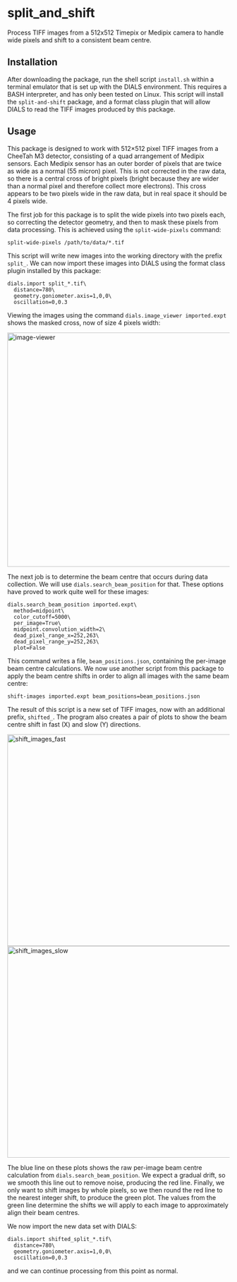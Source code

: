 # split_and_shift
Process TIFF images from a 512x512 Timepix or Medipix camera to handle wide pixels and shift to a consistent beam centre.

## Installation

After downloading the package, run the shell script `install.sh` within a terminal emulator that is set up with the DIALS environment. This requires a BASH interpreter, and has only been tested on Linux. This script will install the `split-and-shift` package, and a format class plugin that will allow DIALS to read the TIFF images produced by this package.

## Usage

This package is designed to work with 512×512 pixel TIFF images from a CheeTah M3 detector, consisting of a quad arrangement of Medipix sensors. Each Medipix sensor has an outer border of pixels that are twice as wide as a normal (55 micron) pixel. This is not corrected in the raw data, so there is a central cross of bright pixels (bright because they are wider than a normal pixel and therefore collect more electrons). This cross appears to be two pixels wide in the raw data, but in real space it should be 4 pixels wide.

The first job for this package is to split the wide pixels into two pixels each, so correcting the detector geometry, and then to mask these pixels from data processing. This is achieved using the `split-wide-pixels` command:

```
split-wide-pixels /path/to/data/*.tif
```

This script will write new images into the working directory with the prefix `split_`. We can now import these images into DIALS using the format class plugin installed by this package:

```
dials.import split_*.tif\
  distance=780\
  geometry.goniometer.axis=1,0,0\
  oscillation=0,0.3
```

Viewing the images using the command `dials.image_viewer imported.expt` shows the masked cross, now of size 4 pixels width:

<img width="531" height="531" alt="image-viewer" src="https://github.com/user-attachments/assets/6397b953-dcd4-4ede-a336-04b284de2243" />

The next job is to determine the beam centre that occurs during data collection. We will use `dials.search_beam_position` for that. These options have proved to work quite well for these images:

```
dials.search_beam_position imported.expt\
  method=midpoint\
  color_cutoff=5000\
  per_image=True\
  midpoint.convolution_width=2\
  dead_pixel_range_x=252,263\
  dead_pixel_range_y=252,263\
  plot=False
```

This command writes a file, `beam_positions.json`, containing the per-image beam centre calculations. We now use another script from this package to apply the beam centre shifts in order to align all images with the same beam centre:

```
shift-images imported.expt beam_positions=beam_positions.json
```

The result of this script is a new set of TIFF images, now with an additional prefix, `shifted_`. The program also creates a pair of plots to show the beam centre shift in fast (X) and slow (Y) directions.

<img width="640" height="480" alt="shift_images_fast" src="https://github.com/user-attachments/assets/e805707a-21d1-41aa-bf21-4d1853208038" />
<img width="640" height="480" alt="shift_images_slow" src="https://github.com/user-attachments/assets/603b0e9b-e630-497a-814c-7320cc9d34d3" />

The blue line on these plots shows the raw per-image beam centre calculation from `dials.search_beam_position`. We expect a gradual drift, so we smooth this line out to remove noise, producing the red line. Finally, we only want to shift images by whole pixels, so we then round the red line to the nearest integer shift, to produce the green plot. The values from the green line determine the shifts we will apply to each image to approximately align their beam centres.

We now import the new data set with DIALS:

```
dials.import shifted_split_*.tif\
  distance=780\
  geometry.goniometer.axis=1,0,0\
  oscillation=0,0.3
```

and we can continue processing from this point as normal.
